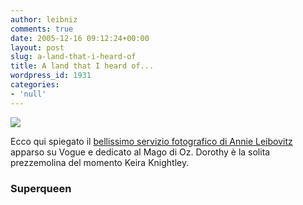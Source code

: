 ```yaml
---
author: leibniz
comments: true
date: 2005-12-16 09:12:24+00:00
layout: post
slug: a-land-that-i-heard-of
title: A land that I heard of...
wordpress_id: 1931
categories:
- 'null'
---
```


![](http://www.style.com/images/vogue/feature/120505/img02.jpg)  
  
Ecco qui spiegato il [bellissimo servizio fotografico di Annie Leibovitz](http://superqueen.splinder.com/1134064214#6524373) apparso su Vogue e dedicato al Mago di Oz. Dorothy è la solita prezzemolina del momento Keira Knightley.

### Superqueen

